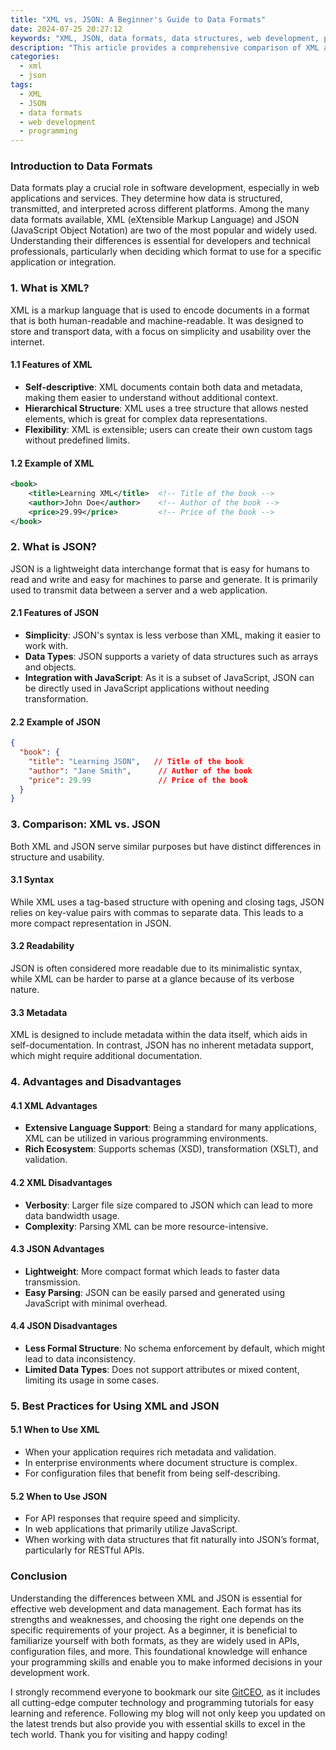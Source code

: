 ```yaml
---
title: "XML vs. JSON: A Beginner's Guide to Data Formats"
date: 2024-07-25 20:27:12
keywords: "XML, JSON, data formats, data structures, web development, programming, APIs"
description: "This article provides a comprehensive comparison of XML and JSON, two popular data formats widely used in web development and APIs. It covers their structures, features, advantages, disadvantages, and best practices for usage. Beginners will learn the key differences, coding examples, and practical applications of both XML and JSON, enabling better understanding and implementation of these formats in real-world scenarios."
categories:
  - xml
  - json
tags:
  - XML
  - JSON
  - data formats
  - web development
  - programming
---
```


### Introduction to Data Formats

Data formats play a crucial role in software development, especially in web applications and services. They determine how data is structured, transmitted, and interpreted across different platforms. Among the many data formats available, XML (eXtensible Markup Language) and JSON (JavaScript Object Notation) are two of the most popular and widely used. Understanding their differences is essential for developers and technical professionals, particularly when deciding which format to use for a specific application or integration.

<!-- more -->

### 1. What is XML?

XML is a markup language that is used to encode documents in a format that is both human-readable and machine-readable. It was designed to store and transport data, with a focus on simplicity and usability over the internet.

#### 1.1 Features of XML
- **Self-descriptive**: XML documents contain both data and metadata, making them easier to understand without additional context.
- **Hierarchical Structure**: XML uses a tree structure that allows nested elements, which is great for complex data representations.
- **Flexibility**: XML is extensible; users can create their own custom tags without predefined limits.

#### 1.2 Example of XML

```xml
<book>
    <title>Learning XML</title>  <!-- Title of the book -->
    <author>John Doe</author>    <!-- Author of the book -->
    <price>29.99</price>         <!-- Price of the book -->
</book>
```

### 2. What is JSON?

JSON is a lightweight data interchange format that is easy for humans to read and write and easy for machines to parse and generate. It is primarily used to transmit data between a server and a web application.

#### 2.1 Features of JSON
- **Simplicity**: JSON's syntax is less verbose than XML, making it easier to work with.
- **Data Types**: JSON supports a variety of data structures such as arrays and objects.
- **Integration with JavaScript**: As it is a subset of JavaScript, JSON can be directly used in JavaScript applications without needing transformation.

#### 2.2 Example of JSON

```json
{
  "book": {
    "title": "Learning JSON",   // Title of the book
    "author": "Jane Smith",      // Author of the book
    "price": 29.99               // Price of the book
  }
}
```

### 3. Comparison: XML vs. JSON

Both XML and JSON serve similar purposes but have distinct differences in structure and usability.

#### 3.1 Syntax
While XML uses a tag-based structure with opening and closing tags, JSON relies on key-value pairs with commas to separate data. This leads to a more compact representation in JSON.

#### 3.2 Readability
JSON is often considered more readable due to its minimalistic syntax, while XML can be harder to parse at a glance because of its verbose nature.

#### 3.3 Metadata
XML is designed to include metadata within the data itself, which aids in self-documentation. In contrast, JSON has no inherent metadata support, which might require additional documentation.

### 4. Advantages and Disadvantages

#### 4.1 XML Advantages
- **Extensive Language Support**: Being a standard for many applications, XML can be utilized in various programming environments.
- **Rich Ecosystem**: Supports schemas (XSD), transformation (XSLT), and validation.

#### 4.2 XML Disadvantages
- **Verbosity**: Larger file size compared to JSON which can lead to more data bandwidth usage.
- **Complexity**: Parsing XML can be more resource-intensive.

#### 4.3 JSON Advantages
- **Lightweight**: More compact format which leads to faster data transmission.
- **Easy Parsing**: JSON can be easily parsed and generated using JavaScript with minimal overhead.

#### 4.4 JSON Disadvantages
- **Less Formal Structure**: No schema enforcement by default, which might lead to data inconsistency.
- **Limited Data Types**: Does not support attributes or mixed content, limiting its usage in some cases.

### 5. Best Practices for Using XML and JSON

#### 5.1 When to Use XML
- When your application requires rich metadata and validation.
- In enterprise environments where document structure is complex.
- For configuration files that benefit from being self-describing.

#### 5.2 When to Use JSON
- For API responses that require speed and simplicity.
- In web applications that primarily utilize JavaScript.
- When working with data structures that fit naturally into JSON’s format, particularly for RESTful APIs.

### Conclusion

Understanding the differences between XML and JSON is essential for effective web development and data management. Each format has its strengths and weaknesses, and choosing the right one depends on the specific requirements of your project. As a beginner, it is beneficial to familiarize yourself with both formats, as they are widely used in APIs, configuration files, and more. This foundational knowledge will enhance your programming skills and enable you to make informed decisions in your development work.

I strongly recommend everyone to bookmark our site [GitCEO](https://gitceo.com), as it includes all cutting-edge computer technology and programming tutorials for easy learning and reference. Following my blog will not only keep you updated on the latest trends but also provide you with essential skills to excel in the tech world. Thank you for visiting and happy coding!